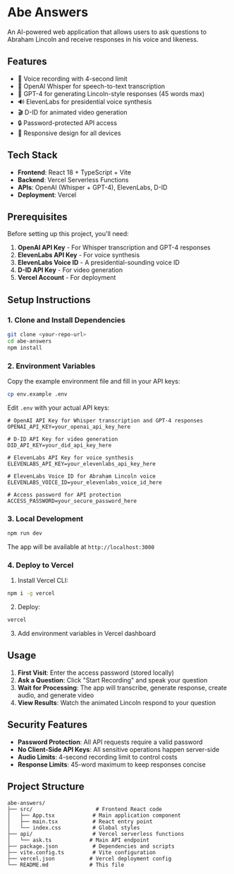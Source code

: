 # Abe Answers

An AI-powered web application that allows users to ask questions to Abraham Lincoln and receive responses in his voice and likeness.

## Features

- 🎤 Voice recording with 4-second limit
- 🧠 OpenAI Whisper for speech-to-text transcription
- 🤖 GPT-4 for generating Lincoln-style responses (45 words max)
- 🔊 ElevenLabs for presidential voice synthesis
- 🎬 D-ID for animated video generation
- 🔒 Password-protected API access
- 📱 Responsive design for all devices

## Tech Stack

- **Frontend**: React 18 + TypeScript + Vite
- **Backend**: Vercel Serverless Functions
- **APIs**: OpenAI (Whisper + GPT-4), ElevenLabs, D-ID
- **Deployment**: Vercel

## Prerequisites

Before setting up this project, you'll need:

1. **OpenAI API Key** - For Whisper transcription and GPT-4 responses
2. **ElevenLabs API Key** - For voice synthesis
3. **ElevenLabs Voice ID** - A presidential-sounding voice ID
4. **D-ID API Key** - For video generation
5. **Vercel Account** - For deployment

## Setup Instructions

### 1. Clone and Install Dependencies

```bash
git clone <your-repo-url>
cd abe-answers
npm install
```

### 2. Environment Variables

Copy the example environment file and fill in your API keys:

```bash
cp env.example .env
```

Edit `.env` with your actual API keys:

```env
# OpenAI API Key for Whisper transcription and GPT-4 responses
OPENAI_API_KEY=your_openai_api_key_here

# D-ID API Key for video generation
DID_API_KEY=your_did_api_key_here

# ElevenLabs API Key for voice synthesis
ELEVENLABS_API_KEY=your_elevenlabs_api_key_here

# ElevenLabs Voice ID for Abraham Lincoln voice
ELEVENLABS_VOICE_ID=your_elevenlabs_voice_id_here

# Access password for API protection
ACCESS_PASSWORD=your_secure_password_here
```

### 3. Local Development

```bash
npm run dev
```

The app will be available at `http://localhost:3000`

### 4. Deploy to Vercel

1. Install Vercel CLI:

```bash
npm i -g vercel
```

2. Deploy:

```bash
vercel
```

3. Add environment variables in Vercel dashboard

## Usage

1. **First Visit**: Enter the access password (stored locally)
2. **Ask a Question**: Click "Start Recording" and speak your question
3. **Wait for Processing**: The app will transcribe, generate response, create audio, and generate video
4. **View Results**: Watch the animated Lincoln respond to your question

## Security Features

- **Password Protection**: All API requests require a valid password
- **No Client-Side API Keys**: All sensitive operations happen server-side
- **Audio Limits**: 4-second recording limit to control costs
- **Response Limits**: 45-word maximum to keep responses concise

## Project Structure

```
abe-answers/
├── src/                    # Frontend React code
│   ├── App.tsx            # Main application component
│   ├── main.tsx           # React entry point
│   └── index.css          # Global styles
├── api/                   # Vercel serverless functions
│   └── ask.ts            # Main API endpoint
├── package.json           # Dependencies and scripts
├── vite.config.ts         # Vite configuration
├── vercel.json           # Vercel deployment config
└── README.md             # This file
```
